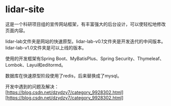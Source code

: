 # lidar-site

这是一个科研项目组的宣传网站框架，有丰富强大的后台设计，可以使轻松地修改页面内容。

lidar-lab文件夹是网站的快速原型。lidar-lab-v0.1文件夹是开发迭代的中间版本。lidar-lab-v1.0文件夹是可以上线的版本。

使用的开发框架有Spring Boot、MyBatisPlus、Spring Security、Thymeleaf、Lombok、Layui和editormd。

数据库在快速原型阶段使用了redis，后来替换成了mysql。

开发中遇到的问题及解决：[https://blog.csdn.net/dzydzy7/category_9928302.html][https://blog.csdn.net/dzydzy7/category_9928302.html]